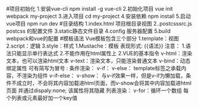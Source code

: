 #项目初始化
  1.安装vue-cli
      npm install -g vue-cli
  2.初始化项目
      vue init webpack my-project
  3.进入项目
      cd my-project
  4.安装依赖
      npm install
  5.启动vue项目
      npm run dev
#目录结构
  1.index.html 项目根目录视图
  2..postcsssrc.js postcss 的配置文件
  3.static静态文件目录
  4.config 服务器配置
  5.build webpack和vue的配置
#模板语法
  Vue模板包含三个部分
      1.template：视图
      2.script：逻辑
      3.style：样式
  1.Mustache：模板
    表现形式: {{语法}}
      注意：
        1.语法只能显示单行表达式
        2.不能作用在html属性上
  2.VUE的基本指令
    v-html：渲染文本，也可以渲染html文本
    v-text：渲染文本，只能渲染普通文本
    v-bind：动态绑定属性
    可有简写为冒号 :
    条件渲染：
      v-if：
      v-else：
      template标签之承载内容，不渲染为组件
      v-if-else：
      v-show：
        与v-if效果一样，但是v-if为懒加载，条件不成立时，不会将其内容加载进html页面，而v-show会将其中内容加载进html页面
      并通过dispaly:none; 该属性将其隐藏
    列表渲染：
      v-for：循环一个数组
      每个列表或元素最好加一个key值
